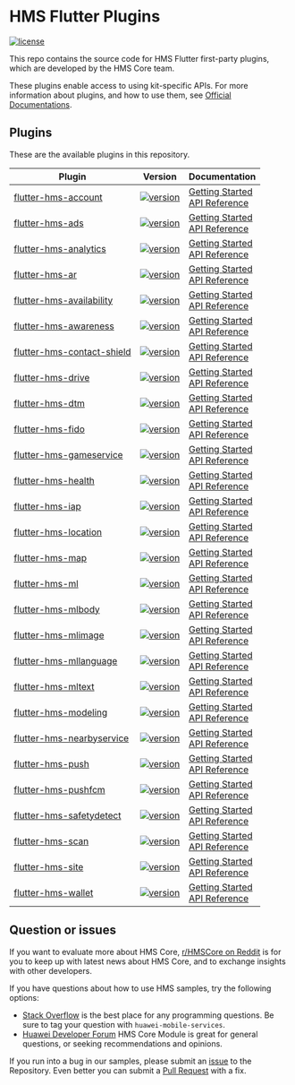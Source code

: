 # HMS Flutter Plugins

[![license](https://img.shields.io/badge/license-Apache--2.0-green)](./LICENSE)

This repo contains the source code for HMS Flutter first-party plugins, which are developed by the HMS Core team.

These plugins enable access to using kit-specific APIs. For more information
about plugins, and how to use them, see
[Official Documentations](https://developer.huawei.com/consumer/en/doc/overview/HMS-Core-Plugin?ha_source=hms1).

## Plugins

These are the available plugins in this repository.

| Plugin | Version | Documentation |
|---|---|---|
| [flutter-hms-account](./flutter-hms-account) | [![version](https://img.shields.io/pub/v/huawei_account?style=for-the-badge)](https://pub.dev/packages/huawei_account) | [Getting Started](https://developer.huawei.com/consumer/en/doc/development/HMS-Plugin-Guides/prepare-dev-env-0000001050727032?ha_source=hms1) <br/> [API Reference](https://developer.huawei.com/consumer/en/doc/development/HMS-Plugin-References/overview-0000001051087484?ha_source=hms1) |
| [flutter-hms-ads](./flutter-hms-ads) | [![version](https://img.shields.io/pub/v/huawei_ads?style=for-the-badge)](https://pub.dev/packages/huawei_ads) | [Getting Started](https://developer.huawei.com/consumer/en/doc/development/HMS-Plugin-Guides/preparedevenv-0000001050196443?ha_source=hms1) <br/> [API Reference](https://developer.huawei.com/consumer/en/doc/development/HMS-Plugin-References/overview-0000001051055789?ha_source=hms1) |
| [flutter-hms-analytics](./flutter-hms-analytics) | [![version](https://img.shields.io/pub/v/huawei_analytics?style=for-the-badge)](https://pub.dev/packages/huawei_analytics) | [Getting Started](https://developer.huawei.com/consumer/en/doc/development/HMS-Plugin-Guides/preparing-dev-env-0000001050169140?ha_source=hms1) <br/> [API Reference](https://developer.huawei.com/consumer/en/doc/development/HMS-Plugin-References/overview-0000001050176764?ha_source=hms1) |
| [flutter-hms-ar](./flutter-hms-ar) | [![version](https://img.shields.io/pub/v/huawei_ar?style=for-the-badge)](https://pub.dev/packages/huawei_ar) | [Getting Started](https://developer.huawei.com/consumer/en/doc/development/HMS-Plugin-Guides/preparing-the-dev-env-0000001058904505?ha_source=hms1) <br/> [API Reference](https://developer.huawei.com/consumer/en/doc/development/HMS-Plugin-References/flutter-apis-overview-0000001059271506?ha_source=hms1) |
| [flutter-hms-availability](./flutter-hms-availability) | [![version](https://img.shields.io/pub/v/huawei_hmsavailability?style=for-the-badge)](https://pub.dev/packages/huawei_hmsavailability) | [Getting Started](https://developer.huawei.com/consumer/en/doc/development/HMS-Plugin-Guides/introduction-0000001128351789?ha_source=hms1) <br/> [API Reference](https://developer.huawei.com/consumer/en/doc/development/HMS-Plugin-References-V1/overview-0000001081433280-V1?ha_source=hms1) |
| [flutter-hms-awareness](./flutter-hms-awareness) | [![version](https://img.shields.io/pub/v/huawei_awareness?style=for-the-badge)](https://pub.dev/packages/huawei_awareness) | [Getting Started](https://developer.huawei.com/consumer/en/doc/development/HMS-Plugin-Guides/preparing-dev-environment-0000001073460239?ha_source=hms1) <br/> [API Reference](https://developer.huawei.com/consumer/en/doc/development/HMS-Plugin-References/overview-0000001074252416?ha_source=hms1) |
| [flutter-hms-contact-shield](./flutter-hms-contact-shield) | [![version](https://img.shields.io/pub/v/huawei_contactshield?style=for-the-badge)](https://pub.dev/packages/huawei_contactshield) | [Getting Started](https://developer.huawei.com/consumer/en/doc/development/HMS-Plugin-Guides/prepare-dev-env-0000001063534692?ha_source=hms1) <br/> [API Reference](https://developer.huawei.com/consumer/en/doc/development/HMS-Plugin-References-V1/overview-0000001063989606-V1?ha_source=hms1) |
| [flutter-hms-drive](./flutter-hms-drive) | [![version](https://img.shields.io/pub/v/huawei_drive?style=for-the-badge)](https://pub.dev/packages/huawei_drive) | [Getting Started](https://developer.huawei.com/consumer/en/doc/development/HMS-Plugin-Guides/introduction-0000001077725482?ha_source=hms1) <br/> [API Reference](https://developer.huawei.com/consumer/en/doc/development/HMS-Plugin-References-V1/overview-0000001096843987-V1?ha_source=hms1) |
| [flutter-hms-dtm](./flutter-hms-dtm) | [![version](https://img.shields.io/pub/v/huawei_dtm?style=for-the-badge)](https://pub.dev/packages/huawei_dtm) | [Getting Started](https://developer.huawei.com/consumer/en/doc/development/HMS-Plugin-Guides/prepare-dev-env-0000001062877462?ha_source=hms1) <br/> [API Reference](https://developer.huawei.com/consumer/en/doc/development/HMS-Plugin-References/hms-dtm-0000001062337272?ha_source=hms1) |
| [flutter-hms-fido](./flutter-hms-fido) | [![version](https://img.shields.io/pub/v/huawei_fido?style=for-the-badge)](https://pub.dev/packages/huawei_fido) | [Getting Started](https://developer.huawei.com/consumer/en/doc/development/HMS-Plugin-Guides/introduction-0000001096579081?ha_source=hms1) <br/> [API Reference](https://developer.huawei.com/consumer/en/doc/development/HMS-Plugin-References-V1/overview-0000001096697417-V1?ha_source=hms1) |
| [flutter-hms-gameservice](./flutter-hms-gameservice) | [![version](https://img.shields.io/pub/v/huawei_gameservice?style=for-the-badge)](https://pub.dev/packages/huawei_gameservice) | [Getting Started](https://developer.huawei.com/consumer/en/doc/development/HMS-Plugin-Guides-V1/introduction-0000001080980430-V1?ha_source=hms1) <br/> [API Reference](https://developer.huawei.com/consumer/en/doc/development/HMS-Plugin-References-V1/flutter-apis-overview-0000001080990190-V1?ha_source=hms1) |
| [flutter-hms-health](./flutter-hms-health) | [![version](https://img.shields.io/pub/v/huawei_health?style=for-the-badge)](https://pub.dev/packages/huawei_health) | [Getting Started](https://developer.huawei.com/consumer/en/doc/development/HMS-Plugin-Guides/prep-dev-env-0000001073758189?ha_source=hms1) <br/> [API Reference](https://developer.huawei.com/consumer/en/doc/development/HMS-Plugin-References/flutter-overview-0000001073231093?ha_source=hms1) |
| [flutter-hms-iap](./flutter-hms-iap) | [![version](https://img.shields.io/pub/v/huawei_iap?style=for-the-badge)](https://pub.dev/packages/huawei_iap) | [Getting Started](https://developer.huawei.com/consumer/en/doc/development/HMS-Plugin-Guides/preparing-dev-environment-0000001051081604?ha_source=hms1) <br/> [API Reference](https://developer.huawei.com/consumer/en/doc/development/HMS-Plugin-References/overview-0000001051005695?ha_source=hms1) |
| [flutter-hms-location](./flutter-hms-location) | [![version](https://img.shields.io/pub/v/huawei_location?style=for-the-badge)](https://pub.dev/packages/huawei_location) | [Getting Started](https://developer.huawei.com/consumer/en/doc/development/HMS-Plugin-Guides/prepare-dev-env-0000001050433505?ha_source=hms1) <br/> [API Reference](https://developer.huawei.com/consumer/en/doc/development/HMS-Plugin-References/fused-location-client-0000001050179418?ha_source=hms1) |
| [flutter-hms-map](./flutter-hms-map) | [![version](https://img.shields.io/pub/v/huawei_map?style=for-the-badge)](https://pub.dev/packages/huawei_map) | [Getting Started](https://developer.huawei.com/consumer/en/doc/development/HMS-Plugin-Guides/preparing-dev-environment-0000001050190755?ha_source=hms1) <br/> [API Reference](https://developer.huawei.com/consumer/en/doc/development/HMS-Plugin-References/bitmap-desc-0000001050430775?ha_source=hms1) |
| [flutter-hms-ml](./flutter-hms-ml) | [![version](https://img.shields.io/pub/v/huawei_ml?style=for-the-badge)](https://pub.dev/packages/huawei_ml) | [Getting Started](https://developer.huawei.com/consumer/en/doc/development/HMS-Plugin-Guides/prepare-dev-env-0000001052511642?ha_source=hms1) <br/> [API Reference](https://developer.huawei.com/consumer/en/doc/development/HMS-Plugin-References/overview-0000001052975193?ha_source=hms1) |
| [flutter-hms-mlbody](./flutter-hms-mlbody) | [![version](https://img.shields.io/pub/v/huawei_ml_body?style=for-the-badge)](https://pub.dev/packages/huawei_ml_body) | [Getting Started](https://developer.huawei.com/consumer/en/doc/development/HMS-Plugin-Guides/prepare-dev-env-0000001052511642?ha_source=hms1) <br/> [API Reference](https://developer.huawei.com/consumer/en/doc/development/HMS-Plugin-References/overview-0000001226846399?ha_source=hms1) |
| [flutter-hms-mlimage](./flutter-hms-mlimage) | [![version](https://img.shields.io/pub/v/huawei_ml_image?style=for-the-badge)](https://pub.dev/packages/huawei_ml_image) | [Getting Started](https://developer.huawei.com/consumer/en/doc/development/HMS-Plugin-Guides/prepare-dev-env-0000001052511642?ha_source=hms1) <br/> [API Reference](https://developer.huawei.com/consumer/en/doc/development/HMS-Plugin-References/mlimg-overview-0000001237615881?ha_source=hms1) |
| [flutter-hms-mllanguage](./flutter-hms-mllanguage) | [![version](https://img.shields.io/pub/v/huawei_ml_language?style=for-the-badge)](https://pub.dev/packages/huawei_ml_language) | [Getting Started](https://developer.huawei.com/consumer/en/doc/development/HMS-Plugin-Guides/prepare-dev-env-0000001052511642?ha_source=hms1) <br/> [API Reference](https://developer.huawei.com/consumer/en/doc/development/HMS-Plugin-References/overview-0000001194201510?ha_source=hms1) |
| [flutter-hms-mltext](./flutter-hms-mltext) | [![version](https://img.shields.io/pub/v/huawei_ml_text?style=for-the-badge)](https://pub.dev/packages/huawei_ml_text) | [Getting Started](https://developer.huawei.com/consumer/en/doc/development/HMS-Plugin-Guides/prepare-dev-env-0000001052511642?ha_source=hms1) <br/> [API Reference](https://developer.huawei.com/consumer/en/doc/development/HMS-Plugin-References/mltext-overview-0000001181686694?ha_source=hms1) |
| [flutter-hms-modeling](./flutter-hms-modeling) | [![version](https://img.shields.io/pub/v/huawei_modeling3d?style=for-the-badge)](https://pub.dev/packages/huawei_modeling3d) | [Getting Started](https://developer.huawei.com/consumer/en/doc/development/HMS-Plugin-Guides/prepare-dev-env-0000001210329461?ha_source=hms1) <br/> [API Reference](https://developer.huawei.com/consumer/en/doc/development/HMS-Plugin-References/overview-0000001208666915?ha_source=hms1) |
| [flutter-hms-nearbyservice](./flutter-hms-nearbyservice) | [![version](https://img.shields.io/pub/v/huawei_nearbyservice?style=for-the-badge)](https://pub.dev/packages/huawei_nearbyservice) | [Getting Started](https://developer.huawei.com/consumer/en/doc/development/HMS-Plugin-Guides/prepare-dev-env-0000001074265856?ha_source=hms1) <br/> [API Reference](https://developer.huawei.com/consumer/en/doc/development/HMS-Plugin-References/overview-0000001074428872?ha_source=hms1) |
| [flutter-hms-push](./flutter-hms-push) | [![version](https://img.shields.io/pub/v/huawei_push?style=for-the-badge)](https://pub.dev/packages/huawei_push) | [Getting Started](https://developer.huawei.com/consumer/en/doc/development/HMS-Plugin-Guides/prepare-dev-env-0000001051136140?ha_source=hms1) <br/> [API Reference](https://developer.huawei.com/consumer/en/doc/development/HMS-Plugin-References/push-overview-0000001057463088?ha_source=hms1) |
| [flutter-hms-pushfcm](./flutter-hms-pushfcm) | [![version](https://img.shields.io/pub/v/huawei_push_fcm?style=for-the-badge)](https://pub.dev/packages/huawei_push_fcm) | [Getting Started](https://developer.huawei.com/consumer/en/doc/development/HMS-Plugin-Guides/prepare-dev-env-0000001051136140?ha_source=hms1) <br/> [API Reference](https://developer.huawei.com/consumer/en/doc/development/HMS-Plugin-References/push-fcm-overview-0000001193494744?ha_source=hms1) |
| [flutter-hms-safetydetect](./flutter-hms-safetydetect) | [![version](https://img.shields.io/pub/v/huawei_safetydetect?style=for-the-badge)](https://pub.dev/packages/huawei_safetydetect) | [Getting Started](https://developer.huawei.com/consumer/en/doc/development/HMS-Plugin-Guides/prep-dev-env-0000001061376620?ha_source=hms1) <br/> [API Reference](https://developer.huawei.com/consumer/en/doc/development/HMS-Plugin-References/overview-0000001060304308?ha_source=hms1) |
| [flutter-hms-scan](./flutter-hms-scan) | [![version](https://img.shields.io/pub/v/huawei_scan?style=for-the-badge)](https://pub.dev/packages/huawei_scan) | [Getting Started](https://developer.huawei.com/consumer/en/doc/development/HMS-Plugin-Guides/prepare-dev-env-0000001054637955?ha_source=hms1) <br/> [API Reference](https://developer.huawei.com/consumer/en/doc/development/HMS-Plugin-References/overview-0000001054390809?ha_source=hms1) |
| [flutter-hms-site](./flutter-hms-site) | [![version](https://img.shields.io/pub/v/huawei_site?style=for-the-badge)](https://pub.dev/packages/huawei_site) | [Getting Started](https://developer.huawei.com/consumer/en/doc/development/HMS-Plugin-Guides/prepare-dev-env-0000001050181325?ha_source=hms1) <br/> [API Reference](https://developer.huawei.com/consumer/en/doc/development/HMS-Plugin-References/search-0000001050285502?ha_source=hms1) |
| [flutter-hms-wallet](./flutter-hms-wallet) | [![version](https://img.shields.io/pub/v/huawei_wallet?style=for-the-badge)](https://pub.dev/packages/huawei_wallet) | [Getting Started](https://developer.huawei.com/consumer/en/doc/development/HMS-Plugin-Guides/service-introduction-0000001096846895?ha_source=hms1) <br/> [API Reference](https://developer.huawei.com/consumer/en/doc/development/HMS-Plugin-References-V1/flutter-overview-0000001078375892-V1?ha_source=hms1) |


## Question or issues

If you want to evaluate more about HMS Core, [r/HMSCore on Reddit](https://www.reddit.com/r/HuaweiDevelopers/) is for you to keep up with latest news about HMS Core, and to exchange insights with other developers.

If you have questions about how to use HMS samples, try the following options:

- [Stack Overflow](https://stackoverflow.com/questions/tagged/huawei-mobile-services) is the best place for any programming questions. Be sure to tag your question with `huawei-mobile-services`.
- [Huawei Developer Forum](https://forums.developer.huawei.com/forumPortal/en/home?fid=0101187876626530001?ha_source=hms1) HMS Core Module is great for general questions, or seeking recommendations and opinions.

If you run into a bug in our samples, please submit an [issue](https://github.com/HMS-Core/hms-flutter-plugin/issues) to the Repository. Even better you can submit a [Pull Request](https://github.com/HMS-Core/hms-flutter-plugin/pulls) with a fix.

